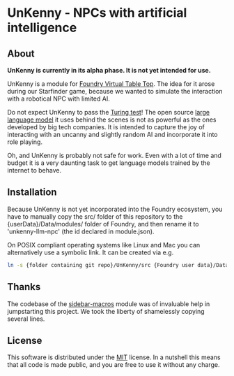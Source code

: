 # UnKenny - NPCs with artificial intelligence

## About

__UnKenny is currently in its alpha phase. It is not yet intended for use.__

UnKenny is a module for [Foundry Virtual Table Top](https://foundryvtt.com/). The idea for it arose during our Starfinder game, because we wanted to simulate the interaction with a robotical NPC with limited AI.

Do not expect UnKenny to pass the [Turing test](https://plato.stanford.edu/entries/turing-test/)! The open source [large language model](https://en.wikipedia.org/wiki/Large_language_model) it uses behind the scenes is not as powerful as the ones developed by big tech companies. It is intended to capture the joy of interacting with an uncanny and slightly random AI and incorporate it into role playing.

Oh, and UnKenny is probably not safe for work. Even with a lot of time and budget it is a very daunting task to get language models trained by the internet to behave.

## Installation

Because UnKenny is not yet incorporated into the Foundry ecosystem, you have to manually copy the src/ folder of this repository to the {userData}/Data/modules/ folder of Foundry, and then rename it to 'unkenny-llm-npc' (the id declared in module.json).

On POSIX compliant operating systems like Linux and Mac you can alternatively use a symbolic link. It can be created via e.g.

```bash
ln -s {folder containing git repo}/UnKenny/src {Foundry user data}/Data/modules/unkenny-llm-npc
```

## Thanks

The codebase of the [sidebar-macros](https://github.com/arcanistzed/sidebar-macros) module was of invaluable help in jumpstarting this project. We took the liberty of shamelessly copying several lines.

## License

This software is distributed under the [MIT](https://choosealicense.com/licenses/mit/) license. In a nutshell this means that all code is made public, and you are free to use it without any charge.